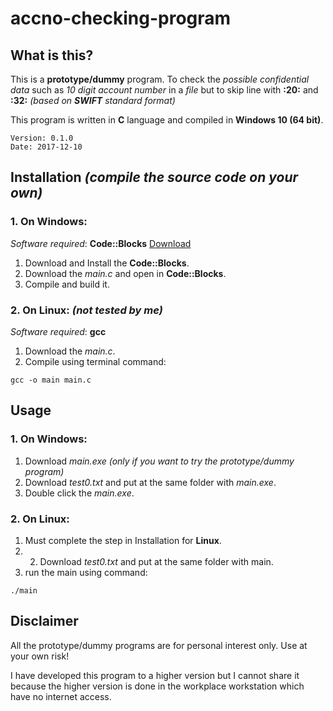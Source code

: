 # accno-checking-program
## What is this?
This is a **prototype/dummy** program.
To check the _possible confidential data_ such as _10 digit account number_ in a *file* 
but to skip line with **:20:** and **:32:**
_(based on **SWIFT** standard format)_

This program is written in **C** language and compiled in **Windows 10 (64 bit)**.
```
Version: 0.1.0
Date: 2017-12-10
```
## Installation _(compile the source code on your own)_
### 1. On **Windows**:
_Software required_: **Code::Blocks** [Download](http://www.codeblocks.org/downloads)
1. Download and Install the **Code::Blocks**.
2. Download the _main.c_ and open in **Code::Blocks**.
3. Compile and build it.

### 2. On **Linux**: _(not tested by me)_
_Software required_: **gcc**
1. Download the _main.c_.
2. Compile using terminal command:
```
gcc -o main main.c
```

## Usage
### 1. On **Windows**:
1. Download _main.exe_ _(only if you want to try the prototype/dummy program)_
2. Download _test0.txt_ and put at the same folder with _main.exe_.
3. Double click the _main.exe_.

### 2. On **Linux**:
1. Must complete the step in Installation for **Linux**.
2. 2. Download _test0.txt_ and put at the same folder with main.
3. run the main using command:
```
./main
```

## Disclaimer
All the prototype/dummy programs are for personal interest only.
Use at your own risk!

I have developed this program to a higher version but I cannot share it 
because the higher version is done in the workplace workstation which have no internet access.
